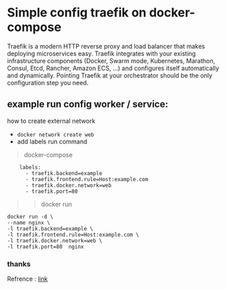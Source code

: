 # Simple config traefik on docker-compose
Traefik is a modern HTTP reverse proxy and load balancer that makes deploying microservices easy. Traefik integrates with your existing infrastructure components (Docker, Swarm mode, Kubernetes, Marathon, Consul, Etcd, Rancher, Amazon ECS, ...) and configures itself automatically and dynamically. Pointing Traefik at your orchestrator should be the only configuration step you need.

## example run config worker / service:
how to create external network
- `docker network create web`
- add labels run command 
>docker-compose
```
    labels:
      - traefik.backend=example
      - traefik.frontend.rule=Host:example.com
      - traefik.docker.network=web
      - traefik.port=80
```
>> docker run 
```
docker run -d \
--name nginx \
-l traefik.backend=example \
-l traefik.frontend.rule=Host:example.com \
-l traefik.docker.network=web \
-l traefik.port=80  nginx
```

### thanks
Refrence : [link](https://docs.traefik.io)
